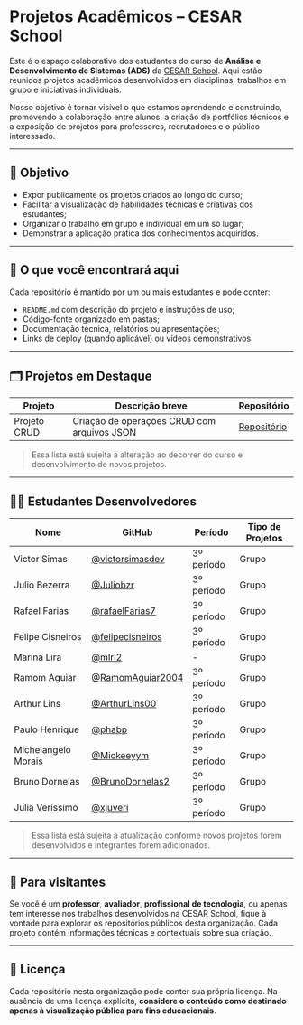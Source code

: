 # Projetos Acadêmicos – CESAR School

Este é o espaço colaborativo dos estudantes do curso de **Análise e Desenvolvimento de Sistemas (ADS)** da [CESAR School](https://www.cesar.school/). Aqui estão reunidos projetos acadêmicos desenvolvidos em disciplinas, trabalhos em grupo e iniciativas individuais.

Nosso objetivo é tornar visível o que estamos aprendendo e construindo, promovendo a colaboração entre alunos, a criação de portfólios técnicos e a exposição de projetos para professores, recrutadores e o público interessado.

---

## 🌟 Objetivo

- Expor publicamente os projetos criados ao longo do curso;
- Facilitar a visualização de habilidades técnicas e criativas dos estudantes;
- Organizar o trabalho em grupo e individual em um só lugar;
- Demonstrar a aplicação prática dos conhecimentos adquiridos.

---

## 📁 O que você encontrará aqui

Cada repositório é mantido por um ou mais estudantes e pode conter:

- `README.md` com descrição do projeto e instruções de uso;
- Código-fonte organizado em pastas;
- Documentação técnica, relatórios ou apresentações;
- Links de deploy (quando aplicável) ou vídeos demonstrativos.

---

## 🗂 Projetos em Destaque

| Projeto         | Descrição breve                                | Repositório                                                              |
|-----------------|--------------------------------------------------|--------------------------------------------------------------------------|
| Projeto CRUD    | Criação de operações CRUD com arquivos JSON     | [Repositório](https://github.com/cesar-ads2402-vsaa/projeto-crud)        |

> Essa lista está sujeita à alteração ao decorrer do curso e desenvolvimento de novos projetos.

---

## 👨‍💻 Estudantes Desenvolvedores

| Nome             | GitHub                                                             | Período     | Tipo de Projetos |
|------------------|--------------------------------------------------------------------|-------------|------------------|
| Victor Simas     | [@victorsimasdev](https://github.com/victorsimasdev)               | 3º período  | Grupo            |
| Julio Bezerra    | [@Juliobzr](https://github.com/Juliobzr)                           | 3º período  | Grupo            |
| Rafael Farias    | [@rafaelFarias7](https://github.com/rafaelFarias7)                 | 3º período  | Grupo            |
| Felipe Cisneiros | [@felipecisneiros](https://github.com/felipecisneiros)             | 3º período  | Grupo            |
| Marina Lira      | [@mlrl2](https://github.com/mlrl2)                                 | -  | Grupo            |
| Ramom Aguiar     | [@RamomAguiar2004](https://github.com/RamomAguiar2004)             | 3º período  | Grupo            |
| Arthur Lins     | [@ArthurLins00](https://github.com/ArthurLins00)             | 3º período  | Grupo            |
| Paulo Henrique     | [@phabp](https://github.com/phabp)             | 3º período  | Grupo            |
| Michelangelo Morais     | [@Mickeeyym](https://github.com/Mickeeyym)             | 3º período  | Grupo            |
| Bruno Dornelas     | [@BrunoDornelas2](https://github.com/BrunoDornelas2)             | 3º período  | Grupo            |
| Julia Veríssimo     | [@xjuveri](https://github.com/xjuveri)             | 3º período  | Grupo            |

> Essa lista está sujeita à atualização conforme novos projetos forem desenvolvidos e integrantes forem adicionados.

---

## 📌 Para visitantes

Se você é um **professor**, **avaliador**, **profissional de tecnologia**, ou apenas tem interesse nos trabalhos desenvolvidos na CESAR School, fique à vontade para explorar os repositórios públicos desta organização. Cada projeto contém informações técnicas e contextuais sobre sua criação.

---

## 📄 Licença

Cada repositório nesta organização pode conter sua própria licença. Na ausência de uma licença explícita, **considere o conteúdo como destinado apenas à visualização pública para fins educacionais**.
